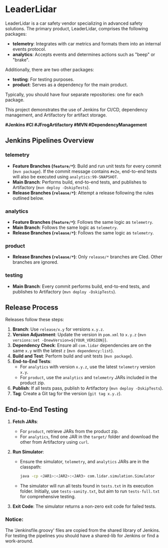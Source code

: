 # LeaderLidar

LeaderLidar is a car safety vendor specializing in advanced safety solutions. The primary product, LeaderLidar, comprises the following packages:

- **telemetry**: Integrates with car metrics and formats them into an internal events protocol.
- **analytics**: Accepts events and determines actions such as "beep" or "brake".

Additionally, there are two other packages:
- **testing**: For testing purposes.
- **product**: Serves as a dependency for the main product.

Typically, you should have four separate repositories: one for each package.

This project demonstrates the use of Jenkins for CI/CD, dependency management, and Artifactory for artifact storage.

**#Jenkins #CI #JFrogArtifactory #MVN #DependencyManagement**

## Jenkins Pipelines Overview

### telemetry

- **Feature Branches (`feature/*`)**: Build and run unit tests for every commit (`mvn package`). If the commit message contains `#e2e`, end-to-end tests will also be executed using `analytics:99-SNAPSHOT`.
- **Main Branch**: Performs build, end-to-end tests, and publishes to Artifactory (`mvn deploy -DskipTests`).
- **Release Branches (`release/*`)**: Attempt a release following the rules outlined below.

### analytics

- **Feature Branches (`feature/*`)**: Follows the same logic as `telemetry`.
- **Main Branch**: Follows the same logic as `telemetry`.
- **Release Branches (`release/*`)**: Follows the same logic as `telemetry`.

### product

- **Release Branches (`release/*`)**: Only `release/*` branches are CIed. Other branches are ignored.

### testing

- **Main Branch**: Every commit performs build, end-to-end tests, and publishes to Artifactory (`mvn deploy -DskipTests`).

## Release Process

Releases follow these steps:

1. **Branch**: Use `release/x.y` for versions `x.y.z`.
2. **Version Adjustment**: Update the version in `pom.xml` to `x.y.z` (`mvn versions:set -DnewVersion=${YOUR_VERSION}`).
3. **Dependency Check**: Ensure all `com.lidar` dependencies are on the same `x.y` with the latest `z` (`mvn dependency:list`).
4. **Build and Test**: Perform build and unit tests (`mvn package`).
5. **End-to-End Tests**:
   - For `analytics` with version `x.y.z`, use the latest `telemetry` version `x.y`.
   - For `product`, use the `analytics` and `telemetry` JARs included in the product zip.
6. **Publish**: If all tests pass, publish to Artifactory (`mvn deploy -DskipTests`).
7. **Tag**: Create a Git tag for the version (`git tag x.y.z`).

## End-to-End Testing

1. **Fetch JARs**:
   - For `product`, retrieve JARs from the product zip.
   - For `analytics`, find one JAR in the `target/` folder and download the other from Artifactory using `curl`.

2. **Run Simulator**:
   - Ensure the simulator, `telemetry`, and `analytics` JARs are in the classpath: 
     ```bash
     java -cp <JAR1>:<JAR2>:<JAR3> com.lidar.simulation.Simulator
     ```
   - The simulator will run all tests found in `tests.txt` in its execution folder. Initially, use `tests-sanity.txt`, but aim to run `tests-full.txt` for comprehensive testing.

3. **Exit Code**: The simulator returns a non-zero exit code for failed tests.

### Notice:
The 'Jenkinsfile.groovy' files are copied from the shared library of Jenkins. For testing the pipelines you should have a shared-lib for Jenkins or find a work-around.